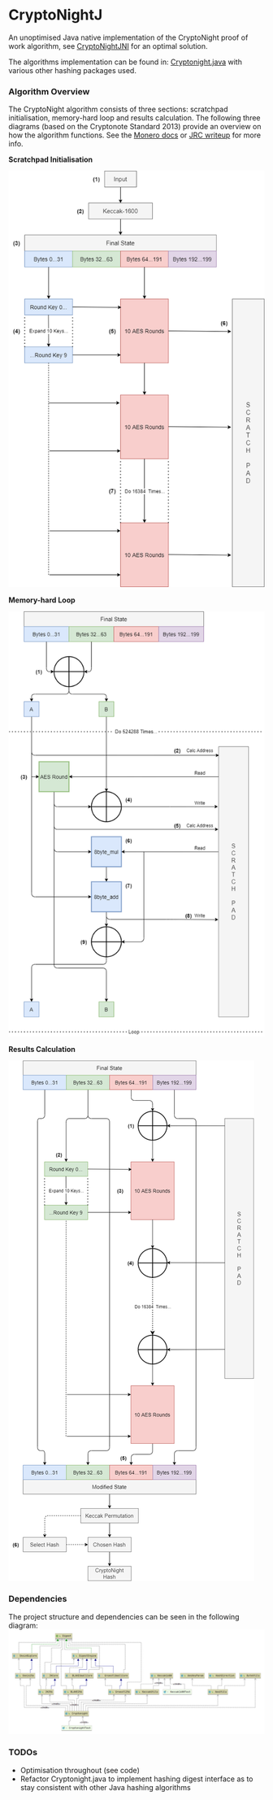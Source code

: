 # CryptoNightJ
An unoptimised Java native implementation of the CryptoNight proof of work algorithm, see [CryptoNightJNI](https://github.com/jounaidr/CryptoNightJNI) for an optimal solution.

The algorithms implementation can be found in: [Cryptonight.java](https://github.com/jounaidr/CryptoNightJ/blob/main/src/main/java/Cryptonight.java) with various other hashing packages used.

### Algorithm Overview
The CryptoNight algorithm consists of three sections: scratchpad initialisation, memory-hard loop and results calculation. The following three diagrams (based on the Cryptonote Standard 2013) provide an overview on how the algorithm functions. See the [Monero docs](https://monerodocs.org/proof-of-work/cryptonight/) or [JRC writeup](https://github.com/jounaidr/reports-archive/blob/main/DISS_REPORT.pdf) for more info.


**Scratchpad Initialisation**

![scratchpad_initializatin](https://github.com/jounaidr/CryptoNightJ/blob/main/docs/resources/scratchpad_initializatin.png)

**Memory-hard Loop**

![mem_hard_loop_trans](https://github.com/jounaidr/CryptoNightJ/blob/main/docs/resources/mem_hard_loop_trans.png)

**Results Calculation**

![results_calc](https://github.com/jounaidr/CryptoNightJ/blob/main/docs/resources/results_calc.png)

### Dependencies
The project structure and dependencies can be seen in the following diagram:
![CryptoNightJ_expanded_dependancy_diagram](https://github.com/jounaidr/CryptoNightJ/blob/main/docs/resources/CryptoNightJ_expanded_dependancy_diagram.png)

### TODOs
- Optimisation throughout (see code)
- Refactor Cryptonight.java to implement hashing digest interface as to stay consistent with other Java hashing algorithms
